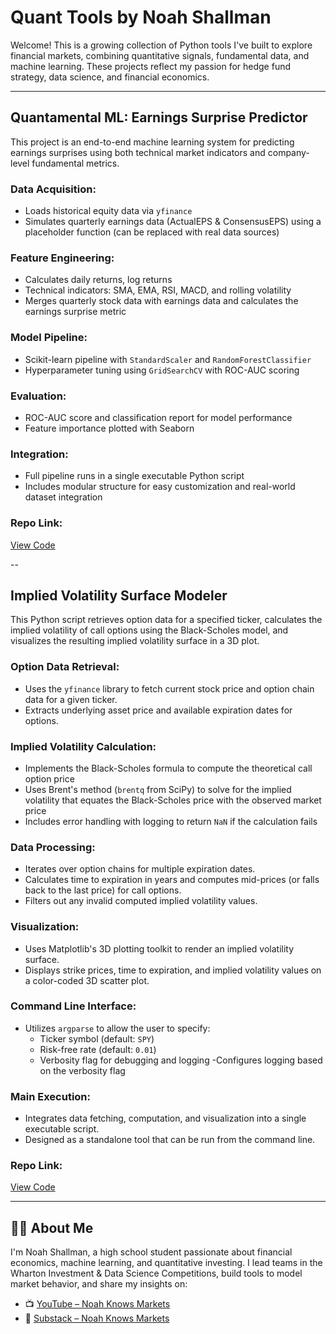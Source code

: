 # Quant Tools by Noah Shallman

Welcome! This is a growing collection of Python tools I've built to explore financial markets, combining quantitative signals, fundamental data, and machine learning. These projects reflect my passion for hedge fund strategy, data science, and financial economics.

---
## Quantamental ML: Earnings Surprise Predictor

This project is an end-to-end machine learning system for predicting earnings surprises using both technical market indicators and company-level fundamental metrics.

### Data Acquisition:
- Loads historical equity data via `yfinance`
- Simulates quarterly earnings data (ActualEPS & ConsensusEPS) using a placeholder function (can be replaced with real data sources)

### Feature Engineering:
- Calculates daily returns, log returns
- Technical indicators: SMA, EMA, RSI, MACD, and rolling volatility
- Merges quarterly stock data with earnings data and calculates the earnings surprise metric

### Model Pipeline:
- Scikit-learn pipeline with `StandardScaler` and `RandomForestClassifier`
- Hyperparameter tuning using `GridSearchCV` with ROC-AUC scoring

### Evaluation:
- ROC-AUC score and classification report for model performance
- Feature importance plotted with Seaborn

### Integration:
- Full pipeline runs in a single executable Python script
- Includes modular structure for easy customization and real-world dataset integration

### Repo Link:
[View Code](https://github.com/noahshallman/quant-tools/blob/main/earnings_suprise_2.py)

--
## Implied Volatility Surface Modeler

This Python script retrieves option data for a specified ticker, calculates the implied volatility of call options using the Black-Scholes model, and visualizes the resulting implied volatility surface in a 3D plot. 

### Option Data Retrieval:
- Uses the `yfinance` library to fetch current stock price and option chain data for a given ticker.
- Extracts underlying asset price and available expiration dates for options.

### Implied Volatility Calculation:
- Implements the Black-Scholes formula to compute the theoretical call option price
- Uses Brent's method (`brentq` from SciPy) to solve for the implied volatility that equates the Black-Scholes price with the observed market price
- Includes error handling with logging to return `NaN` if the calculation fails

### Data Processing:
- Iterates over option chains for multiple expiration dates.
- Calculates time to expiration in years and computes mid-prices (or falls back to the last price) for call options.
- Filters out any invalid computed implied volatility values.

### Visualization:
- Uses Matplotlib's 3D plotting toolkit to render an implied volatility surface.
- Displays strike prices, time to expiration, and implied volatility values on a color-coded 3D scatter plot.
### Command Line Interface:
- Utilizes `argparse` to allow the user to specify:
  - Ticker symbol (default: `SPY`)
  - Risk-free rate (default: `0.01`)
  - Verbosity flag for debugging and logging
-Configures logging based on the verbosity flag
### Main Execution:
- Integrates data fetching, computation, and visualization into a single executable script.
- Designed as a standalone tool that can be run from the command line.
### Repo Link:
[View Code](https://github.com/noahshallman/quant-tools/blob/main/implied_vol.py)

---
## 🧑‍💻 About Me

I'm Noah Shallman, a high school student passionate about financial economics, machine learning, and quantitative investing. I lead teams in the Wharton Investment & Data Science Competitions, build tools to model market behavior, and share my insights on:

- 📺 [YouTube – Noah Knows Markets](http://www.youtube.com/@noahknowsmarkets)
- 📰 [Substack – Noah Knows Markets](https://noahshallman.substack.com)


